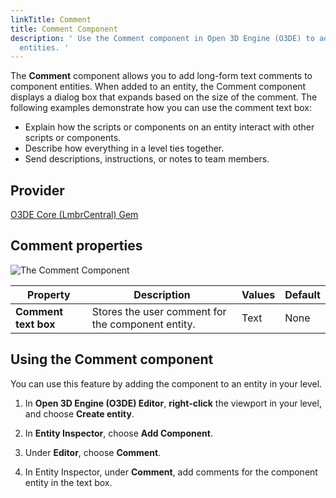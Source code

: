 ```yaml
---
linkTitle: Comment
title: Comment Component
description: ' Use the Comment component in Open 3D Engine (O3DE) to add text comments for component
  entities. '
---
```




The **Comment** component allows you to add long-form text comments to component entities. When added to an entity, the Comment component displays a dialog box that expands based on the size of the comment. The following examples demonstrate how you can use the comment text box:
+ Explain how the scripts or components on an entity interact with other scripts or components.
+ Describe how everything in a level ties together.
+ Send descriptions, instructions, or notes to team members.

## Provider ##

[O3DE Core (LmbrCentral) Gem](/docs/user-guide/gems/reference/o3de-core)

## Comment properties 

![The Comment Component](/images/user-guide/components/reference/editor/comment-component.png)

| Property | Description | Values | Default |
|-|-|-|-|
| **Comment text box** | Stores the user comment for the component entity. | Text | None |

## Using the Comment component 

You can use this feature by adding the component to an entity in your level.

1. In **Open 3D Engine (O3DE) Editor**, **right-click** the viewport in your level, and choose **Create entity**.

1. In **Entity Inspector**, choose **Add Component**.

1. Under **Editor**, choose **Comment**.

1. In Entity Inspector, under **Comment**, add comments for the component entity in the text box.
